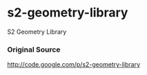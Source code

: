 # s2-geometry-library
S2 Geometry Library

### Original Source

http://code.google.com/p/s2-geometry-library

